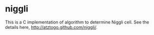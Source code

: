 niggli
======

This is a C implementation of algorithm to determine Niggli cell. See the details here, http://atztogo.github.com/niggli/.